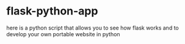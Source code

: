 # flask-python-app
here is a python script that allows you to see how flask works and to develop your own portable website in python
